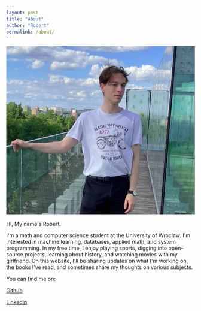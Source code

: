 ```yaml
---
layout: post
title: "About"
author: "Robert"
permalink: /about/
---
```

![Alt text](../assets/robert.png)


Hi, My name's Robert.

I'm a math and computer science student at the University of Wroclaw. I'm interested in machine learning, databases, applied math, and system programming. In my free time, I enjoy playing sports, digging into open-source projects, learning about history, and watching movies with my girlfriend. On this website, I'll be sharing updates on what I'm working on, the books I've read, and sometimes share my thoughts on various subjects.

You can find me on:

[Github](https://github.com/robert72127)

[Linkedin](https://www.linkedin.com/in/robert-orlikowski-47bb86245/)
